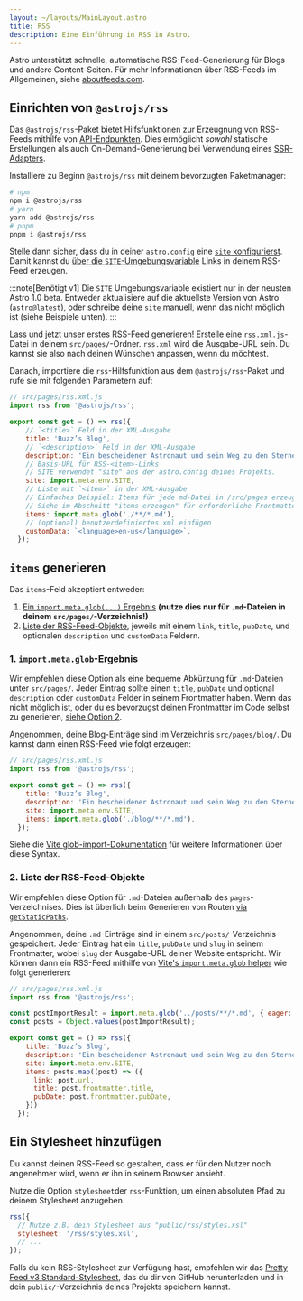 ```yaml
---
layout: ~/layouts/MainLayout.astro
title: RSS
description: Eine Einführung in RSS in Astro.
---
```


Astro unterstützt schnelle, automatische RSS-Feed-Generierung für Blogs und andere Content-Seiten. Für mehr Informationen über RSS-Feeds im Allgemeinen, siehe [aboutfeeds.com](https://aboutfeeds.com/).

## Einrichten von `@astrojs/rss`

Das `@astrojs/rss`-Paket bietet Hilfsfunktionen zur Erzeugnung von RSS-Feeds mithilfe von [API-Endpunkten](/de/core-concepts/astro-pages/#nicht-html-seiten). Dies ermöglicht _sowohl_ statische Erstellungen als auch On-Demand-Generierung bei Verwendung eines [SSR-Adapters](/de/guides/server-side-rendering/#enabling-ssr-in-your-project).

Installiere zu Beginn `@astrojs/rss` mit deinem bevorzugten Paketmanager:

```bash
# npm
npm i @astrojs/rss
# yarn
yarn add @astrojs/rss
# pnpm
pnpm i @astrojs/rss
```

Stelle dann sicher, dass du in deiner `astro.config` eine [`site` konfigurierst](/en/reference/configuration-reference/#site). Damit kannst du [über die `SITE`-Umgebungsvariable](/en/guides/environment-variables/#default-environment-variables) Links in deinem RSS-Feed erzeugen.

:::note[Benötigt v1]
Die `SITE` Umgebungsvariable existiert nur in der neusten Astro 1.0 beta. Entweder aktualisiere auf die aktuellste Version von Astro (`astro@latest`), oder schreibe deine `site` manuell, wenn das nicht möglich ist (siehe Beispiele unten).
:::

Lass und jetzt unser erstes RSS-Feed generieren! Erstelle eine `rss.xml.js`-Datei in deinem `src/pages/`-Ordner. `rss.xml` wird die Ausgabe-URL sein. Du kannst sie also nach deinen Wünschen anpassen, wenn du möchtest.

Danach, importiere die `rss`-Hilfsfunktion aus dem `@astrojs/rss`-Paket und rufe sie mit folgenden Parametern auf:

```js
// src/pages/rss.xml.js
import rss from '@astrojs/rss';

export const get = () => rss({
    // `<title>` Feld in der XML-Ausgabe
    title: 'Buzz’s Blog',
    // `<description>` Feld in der XML-Ausgabe
    description: 'Ein bescheidener Astronaut und sein Weg zu den Sternen',
    // Basis-URL für RSS-<item>-Links
    // SITE verwendet "site" aus der astro.config deines Projekts.
    site: import.meta.env.SITE,
    // Liste mit `<item>` in der XML-Ausgabe
    // Einfaches Beispiel: Items für jede md-Datei in /src/pages erzeugen
    // Siehe im Abschnitt "items erzeugen" für erforderliche Frontmatter und erweiterte Anwendungsfälle
    items: import.meta.glob('./**/*.md'),
    // (optional) benutzerdefiniertes xml einfügen
    customData: `<language>en-us</language>`,
  });
```

## `items` generieren

Das `items`-Feld akzeptiert entweder:
1. [Ein `import.meta.glob(...)` Ergebnis](#1-importmetaglob-ergebnis) **(nutze dies nur für `.md`-Dateien in  deinem `src/pages/`-Verzeichnis!)**
2. [Liste der RSS-Feed-Objekte](#2-liste-der-rss-feed-objekte), jeweils mit einem `link`, `title`, `pubDate`, und optionalen `description` und `customData` Feldern.

### 1. `import.meta.glob`-Ergebnis

Wir empfehlen diese Option als eine bequeme Abkürzung für `.md`-Dateien unter `src/pages/`. Jeder Eintrag sollte einen `title`, `pubDate` und optional `description` oder `customData` Felder in seinem Frontmatter haben. Wenn das nicht möglich ist, oder du es bevorzugst deinen Frontmatter im Code selbst zu generieren, [siehe Option 2](#2-liste-der-rss-feed-objekte).

Angenommen, deine Blog-Einträge sind im Verzeichnis `src/pages/blog/`. Du kannst dann einen RSS-Feed wie folgt erzeugen:

```js
// src/pages/rss.xml.js
import rss from '@astrojs/rss';

export const get = () => rss({
    title: 'Buzz’s Blog',
    description: 'Ein bescheidener Astronaut und sein Weg zu den Sternen',
    site: import.meta.env.SITE,
    items: import.meta.glob('./blog/**/*.md'),
  });
```

Siehe die [Vite glob-import-Dokumentation](https://vitejs.dev/guide/features.html#glob-import) für weitere Informationen über diese Syntax.

### 2. Liste der RSS-Feed-Objekte

Wir empfehlen diese Option für `.md`-Dateien außerhalb des `pages`-Verzeichnises. Dies ist überlich beim Generieren von Routen [via `getStaticPaths`](/de/reference/api-reference/#getstaticpaths).

Angenommen, deine `.md`-Einträge sind in einem `src/posts/`-Verzeichnis gespeichert. Jeder Eintrag hat ein `title`, `pubDate` und `slug` in seinem Frontmatter, wobei `slug` der Ausgabe-URL deiner Website entspricht. Wir können dann ein RSS-Feed mithilfe von [Vite's `import.meta.glob` helper](https://vitejs.dev/guide/features.html#glob-import) wie folgt generieren:

```js
// src/pages/rss.xml.js
import rss from '@astrojs/rss';

const postImportResult = import.meta.glob('../posts/**/*.md', { eager: true });
const posts = Object.values(postImportResult);

export const get = () => rss({
    title: 'Buzz’s Blog',
    description: 'Ein bescheidener Astronaut und sein Weg zu den Sternen',
    site: import.meta.env.SITE,
    items: posts.map((post) => ({
      link: post.url,
      title: post.frontmatter.title,
      pubDate: post.frontmatter.pubDate,
    }))
  });
```

## Ein Stylesheet hinzufügen

Du kannst deinen RSS-Feed so gestalten, dass er für den Nutzer noch angenehmer wird, wenn er ihn in seinem Browser ansieht.

Nutze die Option `stylesheet`der `rss`-Funktion, um einen absoluten Pfad zu deinem Stylesheet anzugeben.

```js
rss({
  // Nutze z.B. dein Stylesheet aus "public/rss/styles.xsl"
  stylesheet: '/rss/styles.xsl',
  // ...
});
```

Falls du kein RSS-Stylesheet zur Verfügung hast, empfehlen wir das [Pretty Feed v3 Standard-Stylesheet](https://github.com/genmon/aboutfeeds/blob/main/tools/pretty-feed-v3.xsl), das du dir von GitHub herunterladen und in dein `public/`-Verzeichnis deines Projekts speichern kannst.
